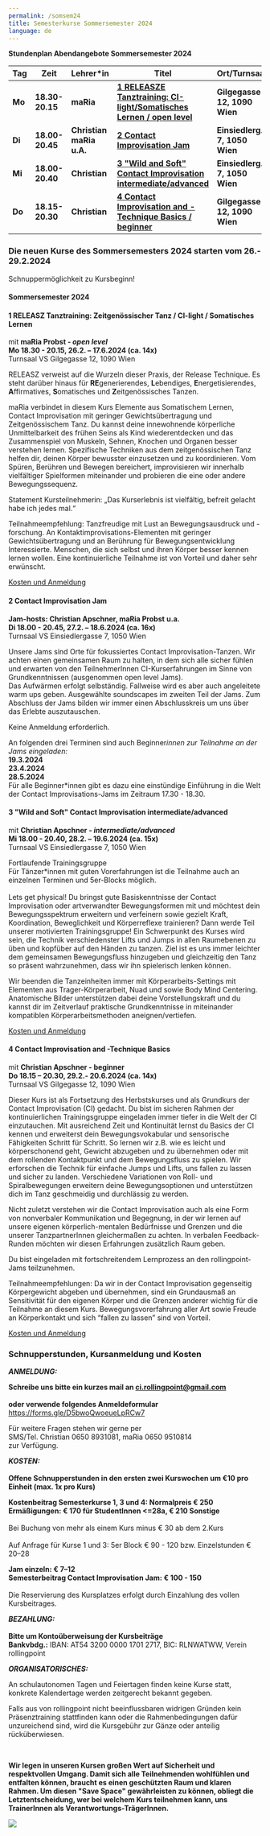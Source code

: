 ```yaml
---
permalink: /somsem24
title: Semesterkurse Sommersemester 2024
language: de
---
```

**Stundenplan Abendangebote Sommersemester 2024**

| Tag    | Zeit            | Lehrer*in                | Titel                                                                         | Ort/Turnsaal                  |
| ------ | --------------- | ------------------------ | ----------------------------------------------------------------------------- | ----------------------------- |
| **Mo** | **18.30-20.15** | **maRia**                | **[ 1 RELEASZE Tanztraining: CI-light/Somatisches Lernen / open level](#mo)** | **Gilgegasse 12, 1090 Wien**  |
| **Di** | **18.00-20.45** | **Christian maRia u.A.** | **[2 Contact Improvisation Jam](#di)**                                        | **Einsiedlerg. 7, 1050 Wien** |
| **Mi** | **18.00-20.40** | **Christian**            | **[3 "Wild and Soft" Contact Improvisation intermediate/advanced](#mi)**      | **Einsiedlerg. 7, 1050 Wien** |
| **Do** | **18.15-20.30** | **Christian**            | **[4 Contact Improvisation and -Technique Basics / beginner](#do)**           | **Gilgegasse 12, 1090 Wien**  |

### Die neuen Kurse des Sommersemesters 2024 starten vom 26.- 29.2.2024

Schnuppermöglichkeit zu Kursbeginn!

<div class="named-anchor" id="mo"></div>

#### Sommersemester 2024

#### 1 RELEASZ Tanztraining: Zeitgenössischer Tanz / CI-light / Somatisches Lernen

mit **maRia Probst - *open level***\
**Mo 18.30 - 20.15, 26.2. – 17.6.2024 (ca. 14x)**\
Turnsaal VS Gilgegasse 12, 1090 Wien

RELEASZ verweist auf die Wurzeln dieser Praxis, der Release Technique. Es steht darüber
hinaus für **RE**generierendes, **L**ebendiges, **E**nergetisierendes, **A**ffirmatives, **S**omatisches und
**Z**eitgenössisches Tanzen. 

maRia verbindet in diesem Kurs Elemente aus
Somatischem Lernen, Contact Improvisation mit geringer Gewichtsübertragung und
Zeitgenössischem Tanz. Du kannst deine innewohnende körperliche Unmittelbarkeit des frühen Seins als  Kind wiederentdecken und das Zusammenspiel von Muskeln, Sehnen, Knochen und
Organen besser verstehen lernen. Spezifische Techniken aus dem zeitgenössischen Tanz
helfen dir, deinen Körper bewusster einzusetzen und zu koordinieren. Vom Spüren, Berühren und Bewegen bereichert, improvisieren wir innerhalb vielfältiger Spielformen miteinander und probieren die eine oder andere Bewegungssequenz.

Statement Kursteilnehmerin: „Das Kurserlebnis ist vielfältig, befreit gelacht habe ich jedes
mal.“ 

Teilnahmeempfehlung: Tanzfreudige mit Lust an Bewegungsausdruck und -forschung. An Kontaktimprovisations-Elementen mit geringer Gewichtsübertragung und an Berührung für Bewegungsentwicklung Interessierte. Menschen, die sich selbst und ihren Körper besser kennen lernen wollen. Eine kontinuierliche Teilnahme ist von Vorteil und daher sehr erwünscht.

[Kosten und Anmeldung](#kosten)

<div class="named-anchor" id="di"></div>

#### 2 Contact Improvisation Jam

**Jam-hosts: Christian Apschner, maRia Probst** **u.a.**\
**Di 18.00 - 20.45, 27.2. – 18.6.2024 (ca. 16x)**\
Turnsaal VS Einsiedlergasse 7, 1050 Wien

Unsere Jams sind Orte für fokussiertes Contact Improvisation-Tanzen. Wir achten einen gemeinsamen Raum zu halten, in dem sich alle sicher fühlen und erwarten von den TeilnehmerInnen CI-Kurserfahrungen im Sinne von Grundkenntnissen (ausgenommen open level Jams). \
Das Aufwärmen erfolgt selbständig. Fallweise wird es aber auch angeleitete warm ups geben. Ausgewählte soundscapes im zweiten Teil der Jams. Zum Abschluss der Jams bilden wir immer einen Abschlusskreis um uns über das Erlebte auszutauschen.

Keine Anmeldung erforderlich.

An folgenden drei Terminen sind auch Beginner*innen zur Teilnahme an der Jams eingeladen:*\
**19.3.2024**\
**23.4.2024**\
**28.5.2024**\
Für alle Beginner*innen gibt es dazu eine einstündige Einführung in die Welt der Contact Improvisations-Jams im Zeitraum 17.30 - 18.30.

<div class="named-anchor" id="mi"></div>

#### **3 "Wild and Soft" Contact Improvisation intermediate/advanced**

mit **Christian Apschner *\- intermediate/advanced***\
**Mi 18.00 - 20.40, 28.2. – 19.6.2024 (ca. 15x)**\
Turnsaal VS Einsiedlergasse 7, 1050 Wien

Fortlaufende Trainingsgruppe\
Für Tänzer*innen mit guten Vorerfahrungen ist die Teilnahme auch an einzelnen Terminen und 5er-Blocks möglich.\
\
Lets get physical! Du bringst gute Basiskenntnisse der Contact Improvisation oder artverwandter Bewegungsformen mit und möchtest dein Bewegungsspektrum erweitern und verfeinern sowie gezielt Kraft, Koordination, Beweglichkeit und Körperreflexe trainieren? Dann werde Teil unserer motivierten Trainingsgruppe! Ein Schwerpunkt des Kurses wird sein, die Technik verschiedenster Lifts und Jumps in allen Raumebenen zu üben und kopfüber auf den Händen zu tanzen. Ziel ist es uns immer leichter dem gemeinsamen Bewegungsfluss hinzugeben und gleichzeitig den Tanz so präsent wahrzunehmen, dass wir ihn spielerisch lenken können. 

Wir beenden die Tanzeinheiten immer mit Körperarbeits-Settings mit Elementen aus Trager-Körperarbeit, Nuad und sowie Body Mind Centering.  Anatomische Bilder unterstützen dabei deine Vorstellungskraft und du kannst dir im Zeitverlauf praktische Grundkenntnisse in miteinander kompatiblen Körperarbeitsmethoden aneignen/vertiefen.

[Kosten und Anmeldung](#kosten)

<div class="named-anchor" id="do"></div>

#### 4  Contact Improvisation and -Technique Basics

mit **Christian Apschner - beginner**\
**Do 18.15 – 20.30, 29.2.- 20.6.2024 (ca. 14x)**\
Turnsaal VS Gilgegasse 12, 1090 Wien

Dieser Kurs ist als Fortsetzung des Herbstskurses und als Grundkurs der Contact Improvisation (CI) gedacht. Du bist im sicheren Rahmen der kontinuierlichen Trainingsgruppe eingeladen immer tiefer in die Welt der CI einzutauchen. Mit ausreichend Zeit und Kontinuität lernst du Basics der CI kennen und erweiterst dein Bewegungsvokabular und sensorische Fähigkeiten Schritt für Schritt. So lernen wir z.B. wie es leicht und körperschonend geht, Gewicht abzugeben und zu übernehmen oder mit dem rollenden Kontaktpunkt und dem Bewegungsfluss zu spielen. Wir erforschen die Technik für einfache Jumps und Lifts, uns fallen zu lassen und sicher zu landen. Verschiedene Variationen von Roll- und Spiralbewegungen erweitern deine Bewegungsoptionen und unterstützen dich im Tanz geschmeidig und durchlässig zu werden.

Nicht zuletzt verstehen wir die Contact Improvisation auch als eine Form von nonverbaler Kommunikation und Begegnung, in der wir lernen auf unsere eigenen körperlich-mentalen Bedürfnisse und Grenzen und die unserer TanzpartnerInnen gleichermaßen zu achten. In verbalen Feedback-Runden möchten wir diesen Erfahrungen zusätzlich Raum geben.

Du bist eingeladen mit fortschreitendem Lernprozess an den rollingpoint-Jams teilzunehmen.

Teilnahmeempfehlungen: Da wir in der Contact Improvisation gegenseitig Körpergewicht abgeben und übernehmen, sind ein Grundausmaß an Sensitivität für den eigenen Körper und die Grenzen anderer wichtig für die Teilnahme an diesem Kurs. Bewegungsvorerfahrung aller Art sowie Freude an Körperkontakt und sich “fallen zu lassen” sind von Vorteil.

[Kosten und Anmeldung](#kosten)

<div class="named-anchor" id="kosten"></div>

### Schnupperstunden, Kursanmeldung und Kosten

***ANMELDUNG:*** 

**Schreibe uns bitte ein kurzes mail an ci.rollingpoint@gmail.com**\
\
**oder verwende folgendes Anmeldeformular**\
<https://forms.gle/D5bwoQwoeueLpRCw7>

Für weitere Fragen stehen wir gerne per \
SMS/Tel. Christian 0650 8931081, maRia 0650 9510814\
zur Verfügung.

***KOSTEN:***\
\
**Offene Schnupperstunden in den ersten zwei Kurswochen um €10 pro Einheit (max. 1x pro Kurs)**

**Kostenbeitrag Semesterkurse 1, 3 und 4: Normalpreis € 250**\
**Ermäßigungen: € 170 für StudentInnen <=28a, € 210 Sonstige**\
\
Bei Buchung von mehr als einem Kurs minus € 30 ab dem 2.Kurs\
\
Auf Anfrage für Kurse 1 und 3: 5﻿er Block € 90 - 120 bzw. Einzelstunden € 20–28

**Jam einzeln: € 7–12**\
**Semesterbeitrag Contact Improvisation Jam: € 100 - 150**\
\
Die Reservierung des Kursplatzes erfolgt durch Einzahlung des vollen Kursbeitrages.

***BEZAHLUNG:***\
\
**Bitte um Kontoüberweisung der Kursbeiträge**\
**Bankvbdg.:** IBAN: AT54 3200 0000 1701 2717, BIC: RLNWATWW, Verein rollingpoint

***ORGANISATORISCHES:***

An schulautonomen Tagen und Feiertagen finden keine Kurse statt, konkrete Kalendertage werden zeitgerecht bekannt gegeben.

Falls aus von rollingpoint nicht beeinflussbaren widrigen Gründen kein Präsenztraining stattfinden kann oder die Rahmenbedingungen dafür unzureichend sind, wird die Kursgebühr zur Gänze oder anteilig rücküberwiesen.

&nbsp;

**Wir legen in unseren Kursen großen Wert auf Sicherheit und respektvollen Umgang. Damit sich alle Teilnehmenden wohlfühlen und entfalten können, braucht es einen geschützten Raum und klaren Rahmen. Um diesen "Save Space" gewährleisten zu können, obliegt die Letztentscheidung, wer bei welchem Kurs teilnehmen kann, uns TrainerInnen als Verantwortungs-TrägerInnen.**

![](/assets/uploads/img_0197.jpg)